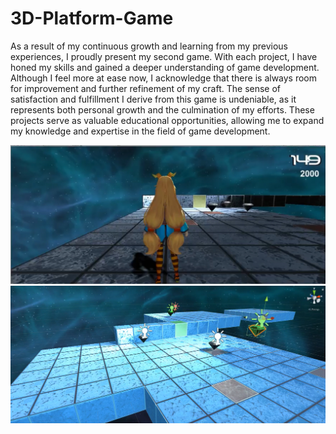 # 3D-Platform-Game
As a result of my continuous growth and learning from my previous experiences, I proudly present my second game. With each project, I have honed my skills and gained a deeper understanding of game development. Although I feel more at ease now, I acknowledge that there is always room for improvement and further refinement of my craft. The sense of satisfaction and fulfillment I derive from this game is undeniable, as it represents both personal growth and the culmination of my efforts. These projects serve as valuable educational opportunities, allowing me to expand my knowledge and expertise in the field of game development.

![img1](https://github.com/PowerFish1/3D-Platform-Game/blob/main/Game/IMG_0171.jpeg)
![img2](https://github.com/PowerFish1/3D-Platform-Game/blob/main/Game/3d-img-2.png)

